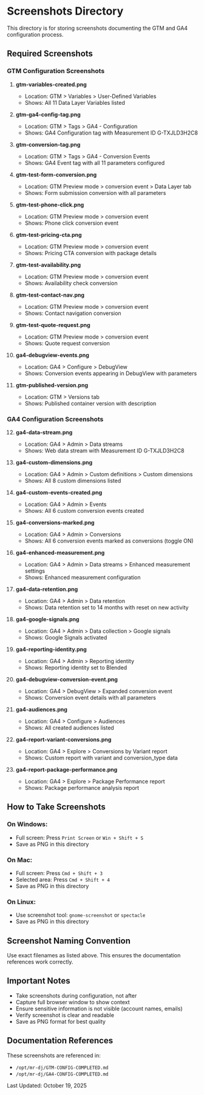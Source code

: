 # Screenshots Directory

This directory is for storing screenshots documenting the GTM and GA4 configuration process.

## Required Screenshots

### GTM Configuration Screenshots

1. **gtm-variables-created.png**
   - Location: GTM > Variables > User-Defined Variables
   - Shows: All 11 Data Layer Variables listed

2. **gtm-ga4-config-tag.png**
   - Location: GTM > Tags > GA4 - Configuration
   - Shows: GA4 Configuration tag with Measurement ID G-TXJLD3H2C8

3. **gtm-conversion-tag.png**
   - Location: GTM > Tags > GA4 - Conversion Events
   - Shows: GA4 Event tag with all 11 parameters configured

4. **gtm-test-form-conversion.png**
   - Location: GTM Preview mode > conversion event > Data Layer tab
   - Shows: Form submission conversion with all parameters

5. **gtm-test-phone-click.png**
   - Location: GTM Preview mode > conversion event
   - Shows: Phone click conversion event

6. **gtm-test-pricing-cta.png**
   - Location: GTM Preview mode > conversion event
   - Shows: Pricing CTA conversion with package details

7. **gtm-test-availability.png**
   - Location: GTM Preview mode > conversion event
   - Shows: Availability check conversion

8. **gtm-test-contact-nav.png**
   - Location: GTM Preview mode > conversion event
   - Shows: Contact navigation conversion

9. **gtm-test-quote-request.png**
   - Location: GTM Preview mode > conversion event
   - Shows: Quote request conversion

10. **ga4-debugview-events.png**
    - Location: GA4 > Configure > DebugView
    - Shows: Conversion events appearing in DebugView with parameters

11. **gtm-published-version.png**
    - Location: GTM > Versions tab
    - Shows: Published container version with description

### GA4 Configuration Screenshots

12. **ga4-data-stream.png**
    - Location: GA4 > Admin > Data streams
    - Shows: Web data stream with Measurement ID G-TXJLD3H2C8

13. **ga4-custom-dimensions.png**
    - Location: GA4 > Admin > Custom definitions > Custom dimensions
    - Shows: All 8 custom dimensions listed

14. **ga4-custom-events-created.png**
    - Location: GA4 > Admin > Events
    - Shows: All 6 custom conversion events created

15. **ga4-conversions-marked.png**
    - Location: GA4 > Admin > Conversions
    - Shows: All 6 conversion events marked as conversions (toggle ON)

16. **ga4-enhanced-measurement.png**
    - Location: GA4 > Admin > Data streams > Enhanced measurement settings
    - Shows: Enhanced measurement configuration

17. **ga4-data-retention.png**
    - Location: GA4 > Admin > Data retention
    - Shows: Data retention set to 14 months with reset on new activity

18. **ga4-google-signals.png**
    - Location: GA4 > Admin > Data collection > Google signals
    - Shows: Google Signals activated

19. **ga4-reporting-identity.png**
    - Location: GA4 > Admin > Reporting identity
    - Shows: Reporting identity set to Blended

20. **ga4-debugview-conversion-event.png**
    - Location: GA4 > DebugView > Expanded conversion event
    - Shows: Conversion event details with all parameters

21. **ga4-audiences.png**
    - Location: GA4 > Configure > Audiences
    - Shows: All created audiences listed

22. **ga4-report-variant-conversions.png**
    - Location: GA4 > Explore > Conversions by Variant report
    - Shows: Custom report with variant and conversion_type data

23. **ga4-report-package-performance.png**
    - Location: GA4 > Explore > Package Performance report
    - Shows: Package performance analysis report

## How to Take Screenshots

### On Windows:
- Full screen: Press `Print Screen` or `Win + Shift + S`
- Save as PNG in this directory

### On Mac:
- Full screen: Press `Cmd + Shift + 3`
- Selected area: Press `Cmd + Shift + 4`
- Save as PNG in this directory

### On Linux:
- Use screenshot tool: `gnome-screenshot` or `spectacle`
- Save as PNG in this directory

## Screenshot Naming Convention

Use exact filenames as listed above. This ensures the documentation references work correctly.

## Important Notes

- Take screenshots during configuration, not after
- Capture full browser window to show context
- Ensure sensitive information is not visible (account names, emails)
- Verify screenshot is clear and readable
- Save as PNG format for best quality

## Documentation References

These screenshots are referenced in:
- `/opt/mr-dj/GTM-CONFIG-COMPLETED.md`
- `/opt/mr-dj/GA4-CONFIG-COMPLETED.md`

Last Updated: October 19, 2025
